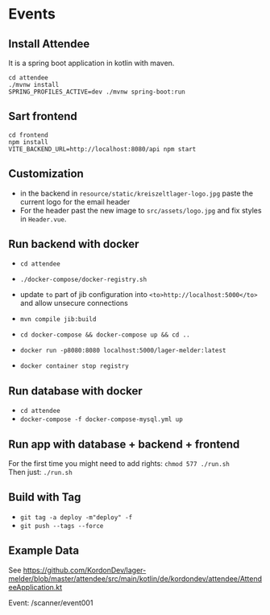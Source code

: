 # Events

## Install Attendee

It is a spring boot application in kotlin with maven.

```
cd attendee
./mvnw install
SPRING_PROFILES_ACTIVE=dev ./mvnw spring-boot:run
```

## Sart frontend
```
cd frontend
npm install
VITE_BACKEND_URL=http://localhost:8080/api npm start
```

## Customization

- in the backend in `resource/static/kreiszeltlager-logo.jpg` paste the current logo for the email header
- For the header past the new image to `src/assets/logo.jpg` and fix styles in `Header.vue`.

## Run backend with docker

- `cd attendee`
- `./docker-compose/docker-registry.sh`
- update `to` part of jib configuration into `<to>http://localhost:5000</to>` and allow unsecure connections
- `mvn compile jib:build`
- `cd docker-compose && docker-compose up && cd ..`
- `docker run -p8080:8080 localhost:5000/lager-melder:latest`

- `docker container stop registry`

## Run database with docker

- `cd attendee`
- `docker-compose -f docker-compose-mysql.yml up`

## Run app with database + backend + frontend

For the first time you might need to add rights: `chmod 577 ./run.sh` <br/>
Then just: `./run.sh`

## Build with Tag

- `git tag -a deploy -m"deploy" -f`
- `git push --tags --force`

## Example Data

See https://github.com/KordonDev/lager-melder/blob/master/attendee/src/main/kotlin/de/kordondev/attendee/AttendeeApplication.kt

Event: <frontendUrl>/scanner/event001
